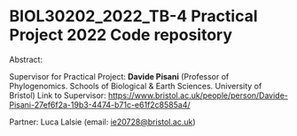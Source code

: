 # BIOL30202_2022_TB-4 Practical Project 2022 Code repository 

Abstract: 

Supervisor for Practical Project: ‪**Davide Pisani** (Professor of Phylogenomics. Schools of Biological & Earth Sciences. University of Bristol)
Link to Supervisor: https://www.bristol.ac.uk/people/person/Davide-Pisani-27ef6f2a-19b3-4474-b71c-e61f2c8585a4/

Partner: Luca Lalsie (email: ie20728@bristol.ac.uk) 
